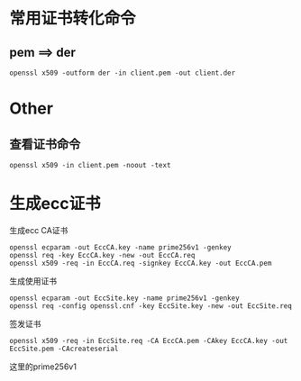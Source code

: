 # 常用证书转化命令

## pem ==> der

```shell
openssl x509 -outform der -in client.pem -out client.der
```


# Other
## 查看证书命令
```shell
openssl x509 -in client.pem -noout -text
```

# 生成ecc证书

生成ecc CA证书
``` shell
openssl ecparam -out EccCA.key -name prime256v1 -genkey
openssl req -key EccCA.key -new -out EccCA.req
openssl x509 -req -in EccCA.req -signkey EccCA.key -out EccCA.pem
```

生成使用证书
``` shell
openssl ecparam -out EccSite.key -name prime256v1 -genkey
openssl req -config openssl.cnf -key EccSite.key -new -out EccSite.req
```

签发证书
``` shell
openssl x509 -req -in EccSite.req -CA EccCA.pem -CAkey EccCA.key -out EccSite.pem -CAcreateserial
```

这里的prime256v1

